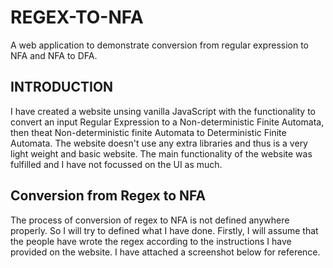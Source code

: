 # REGEX-TO-NFA
A web application to demonstrate conversion from regular expression to NFA and NFA to DFA.

## INTRODUCTION
I have created a website unsing vanilla JavaScript with the functionality to convert an input Regular Expression to a Non-deterministic Finite Automata, then theat Non-deterministic finite Automata to Deterministic Finite Automata. The website doesn't use any extra libraries and thus is a very light weight and basic website. The main functionality of the website was fulfilled and I have not focussed on the UI as much.

## Conversion from Regex to NFA
The process of conversion of regex to NFA is not defined anywhere properly. So I will try to defined what I have done. Firstly, I will assume that the people have wrote the regex according to the instructions I have provided on the website. I have attached a screenshot below for reference.

